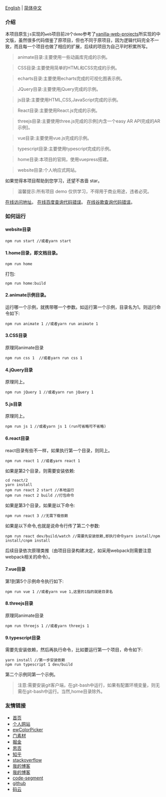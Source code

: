 [English](./README_en.md) | [简体中文](./README.md)

### 介绍

本项目原生`js`实现的`web`项目前`20`个`demo`参考了[vanilla-web-projects](https://github.com/bradtraversy/vanillawebprojects)所实现的中文版，虽然很多代码借鉴了原项目，但也不同于原项目，因为逻辑代码完全不一致，而且每一个项目也做了相应的扩展，后续的项目为自己平时积累所写。

> animate目录:主要使用一些动画库完成的示例。

> CSS目录:主要使用简单的HTML和CSS完成的示例。

> echarts目录:主要使用echarts完成的可视化图表示例。

> JQuery目录:主要使用jQuery完成的示例。

> js目录:主要使用HTML,CSS,JavaScript完成的示例。

> React目录:主要使用React.js完成的示例。

> threejs目录:主要使用three.js完成的示例[内含一个easy AR API完成的AR示例]。

> vue目录:主要使用vue.js完成的示例。

> typescript目录:主要使用typescript完成的示例。

> home目录:本项目的官网，使用vuepress搭建。

> website目录:个人响应式网站。

如果觉得本项目帮助到您学习，还望不吝啬 star。

> 温馨提示:所有项目 demo 仅供学习，不得用于商业用途，违者必究。

[在线访问地址](https://www.eveningwater.com/my-web-projects/home/)。
[在线百度查询代码错误](https://www.eveningwater.com/my-web-projects/error-baidu.html)。
[在线谷歌查询代码错误](https://www.eveningwater.com/my-web-projects/error-google.html)。

### 如何运行

#### website目录

```shell
npm run start //或者yarn start
```

#### 1.home目录，即文档目录。

```shell
npm run home
```

打包:

```shell
npm run home:build
```
#### 2.animate示例目录。

运行哪一个示例，就携带哪一个参数。如运行第一个示例，目录名为1。则运行命令如下:

```shell
npm run animate 1 //或者yarn run animate 1
```

#### 3.CSS目录

原理同animate目录

```shell
npm run css 1  //或者yarn run css 1
```

#### 4.jQuery目录

原理同上。

```shell
npm run jQuery 1 //或者yarn run jQuery 1
```

#### 5.js目录

原理同上。

```shell
npm run js 1 //或者yarn js 1 (run可省略可不省略)
```

#### 6.react目录

react目录有些不一样，如果执行第一个目录，则同上。

```shell
npm run react 1 //或者yarn react 1
```

如果是第2个目录，则需要安装依赖:

```shell
cd react/2
yarn install
npm run react 2 start //本地运行
npm run react 2 build //打包命令
```

如果是第3个目录，如果是以下命令:

```shell
npm run react 3 //无需下载依赖
```
如果是以下命令,也就是说命令行传了第二个参数:

```shell
npm run react dev/build/watch //需要先安装依赖,即执行命令yarn install/npm install/cnpm install
```

后续目录依次原理类推（由项目目录构建决定，如采用webpack则需要注意 webpack相关的命令）。

#### 7.vue目录

第1到第5个示例命令执行如下:

```shell
npm run vue 1 //或者yarn vue 1,这里的1指的就是目录名
```

#### 8.threejs目录

原理同animate目录

```shell
npm run threejs 1 //或者yarn threejs 1
```

#### 9.typescript目录

需要先安装依赖，然后再执行命令，比如要运行第一个项目，命令如下:

```shell
yarn install //第一步安装依赖
npm run typescript 1 dev/build
```

第二个示例同第一个示例。

> 注意:需要安装git客户端，在git-bash中运行，如果有配置环境变量，则无需在git-bash中运行。当然,home目录除外。

### 友情链接

* [首页](/)
* [个人网站](https://www.eveningwater.com)
* [ewColorPicker](https://eveningwater.github.io/ew-color-picker/)
* [门素材](https://www.17sucai.com/user/800544)
* [掘金](https://juejin.cn/user/4054654613988718)
* [思否](https://segmentfault.com/u/xishui_5ac9a340a5484)
* [知乎](https://www.zhihu.com/people/eveningwater)
* [stackoverflow](https://stackoverflow.com/users/10505577/eveningwater)
* [我的博客](https://www.cnblogs.com/eveningwater/)
* [我的博客](https://eveningwater.github.io/#/)
* [code-segment](https://eveningwater.github.io/code-segment/#/)
* [github](https://github.com/eveningwater/my-web-projects)
* [码云](https://gitee.com/eveningwater)
